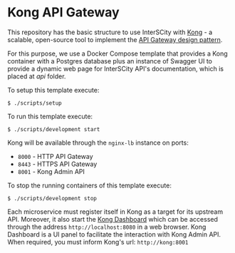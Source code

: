 # Kong API Gateway

This repository has the basic structure to use InterSCity with 
[Kong](https://getkong.org/) - a scalable, open-source tool to 
implement the
[API Gateway design pattern](http://microservices.io/patterns/apigateway.html).

For this purpose, we use a Docker Compose template that provides a Kong
container with a Postgres
database plus an instance of Swagger UI to provide
a dynamic web page for InterSCity API's documentation, which is placed at
*api* folder.

To setup this template execute:

```shell
$ ./scripts/setup
```

To run this template execute:

```shell
$ ./scripts/development start
```

Kong will be available through the `nginx-lb` instance on ports:
* `8000` - HTTP API Gateway
* `8443` - HTTPS API Gateway
* `8001` - Kong Admin API

To stop the running containers of this template execute:

```shell
$ ./scripts/development stop
```


Each microservice must register itself in Kong as a target for its
upstream API.
Moreover, it also start the
[Kong Dashboard](https://github.com/PGBI/kong-dashboard) which can be
accessed through the address `http://localhost:8080` in a web browser.
Kong Dashboard is a UI panel to facilitate the interaction with Kong
Admin API. When required,
you must inform Kong's url: `http://kong:8001`

